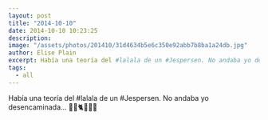 ```yaml
---
layout: post
title: "2014-10-10"
date: 2014-10-10 10:23:25
description: 
image: "/assets/photos/201410/31d4634b5e6c350e92abb7b8ba1a24db.jpg"
author: Elise Plain
excerpt: Había una teoría del #lalala de un #Jespersen. No andaba yo desencaminada... 🐝🐢🐈🐩🐇🐘
tags: 
  - all
---
```


Había una teoría del #lalala de un #Jespersen. No andaba yo desencaminada... 🐝🐢🐈🐩🐇🐘
<p></p>
